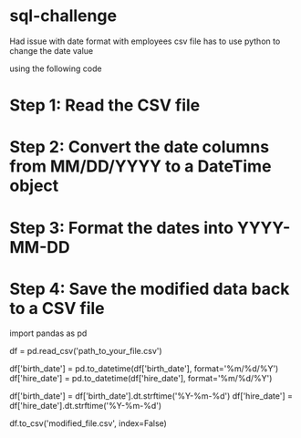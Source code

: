 # sql-challenge



Had issue with date format with employees csv file has to use python to change the date value

using the following code



# Step 1: Read the CSV file
# Step 2: Convert the date columns from MM/DD/YYYY to a DateTime object
# Step 3: Format the dates into YYYY-MM-DD
# Step 4: Save the modified data back to a CSV file

import pandas as pd

df = pd.read_csv('path_to_your_file.csv')

df['birth_date'] = pd.to_datetime(df['birth_date'], format='%m/%d/%Y')
df['hire_date'] = pd.to_datetime(df['hire_date'], format='%m/%d/%Y')

df['birth_date'] = df['birth_date'].dt.strftime('%Y-%m-%d')
df['hire_date'] = df['hire_date'].dt.strftime('%Y-%m-%d')

df.to_csv('modified_file.csv', index=False)